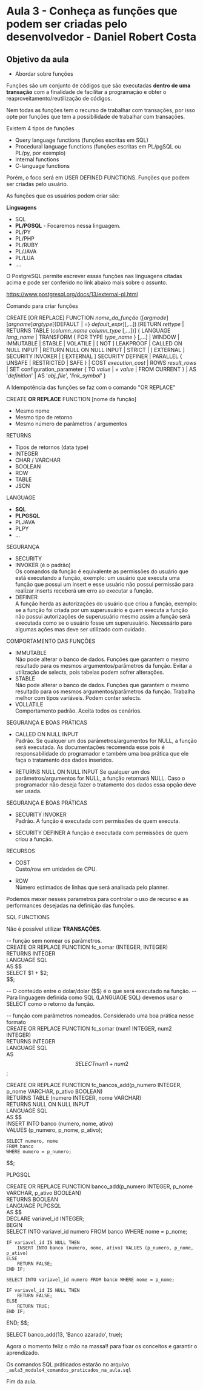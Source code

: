 # Aula 3 - Conheça as funções que podem ser criadas pelo desenvolvedor - Daniel Robert Costa

## Objetivo da aula 

* Abordar sobre funções

Funções são um conjunto de códigos que são executadas **dentro de uma transação** com a finalidade de facilitar a programação e obter o 
reaproveitamento/reutilização de códigos.

Nem todas as funções tem o recurso de trabalhar com transações, por isso opte por funções que tem a possibilidade de trabalhar com transações.

Existem 4 tipos de funções 

* Query language functions (funções escritas em SQL)   
* Procedural language functions (funções escritas em PL/pgSQL ou PL/py, por exemplo)   
* Internal functions   
* C-language functions

Porém, o foco será em USER DEFINED FUNCTIONS. Funções que podem ser criadas pelo usuário.

As funções que os usuários podem criar são:

**Linguagens**

* SQL   
* **PL/PGSQL** - Focaremos nessa linguagem.      
* PL/PY   
* PL/PHP   
* PL/RUBY   
* PL/JAVA   
* PL/LUA   
* ....

O PostgreSQL permite escrever essas funções nas linguagens citadas acima e pode ser conferido no link abaixo mais sobre o assunto.

https://www.postgresql.org/docs/13/external-pl.html	

Comando para criar funções 

CREATE [OR REPLACE] FUNCTION 
    *nome_da_função* ([*argmode*][*argname*]*argtype*[{DEFAULT | =} *default_expr*][,...])
    [RETURN *rettype*
     | RETURNS TABLE (*column_name* *column_type* [,...])]
  { LANGUAGE *lang_name*
    | TRANSFORM { FOR TYPE *type_name* } [,...]
    | WINDOW 
    | IMMUTABLE | STABLE | VOLATILE | [ NOT ] LEAKPROOF
    | CALLED ON NULL INPUT | RETURN NULL ON NULL INPUT | STRICT 
    | [ EXTERNAL ] SECURITY INVOKER | [ EXTERNAL ] SECURITY DEFINER
    | PARALLEL { UNSAFE | RESTRICTED | SAFE } 
    | COST *execution_cost*
    | ROWS *result_rows*
    | SET configuration_parameter { TO *value* | = *value* | FROM CURRENT }
    | AS '*definition*'
    | AS '*obj_file*', '*link_symbol*'
  }

A Idempotência das funções se faz com o comando "OR REPLACE"

CREATE **OR REPLACE** FUNCTION [nome da função] 

* Mesmo nome   
* Mesmo tipo de retorno   
* Mesmo número de parâmetros / argumentos

RETURNS 

* Tipos de retornos (data type)   
 * INTEGER   
 * CHAR / VARCHAR   
 * BOOLEAN   
 * ROW   
 * TABLE   
 * JSON 

LANGUAGE 

* **SQL**   
* **PLPGSQL**    
* PLJAVA   
* PLPY   
* ...

SEGURANÇA 

* SECURITY   
 * INVOKER (é o padrão)   
Os comandos da função é equivalente as permissões do usuário que está executando a função, exemplo: um usuário que executa uma função que possui um 
insert e esse usuário não possui permissão para realizar inserts receberá um erro ao executar a função.   
 * DEFINER  
A função herda as autorizações do usuário que criou a função, exemplo: se a função foi criada por um superusuário e quem executa a função não possui 
autorizações de superusuário mesmo assim a função será executada como se o usuário fosse um superusuário. Necessário para algumas ações mas deve ser 
utilizado com cuidado. 

COMPORTAMENTO DAS FUNÇÕES 

* IMMUTABLE      
Não pode alterar o banco de dados. Funções que garantem o mesmo resultado para os mesmos argumentos/parâmetros da função. Evitar a utilização de 
selects, pois tabelas podem sofrer alterações.   
* STABLE   
Não pode alterar o banco de dados. Funções que garantem o mesmo resultado para os mesmos argumentos/parâmetros da função. Trabalha melhor com tipos 
variáveis. Podem conter selects.   
* VOLLATILE   
Comportamento padrão. Aceita todos os cenários.

SEGURANÇA E BOAS PRÁTICAS 

* CALLED ON NULL INPUT   
Padrão. Se qualquer um dos parâmetros/argumentos for NULL, a função será executada. As documentações recomenda esse pois é responsabilidade do 
programador e também uma boa prática que ele faça o tratamento dos dados inseridos.

* RETURNS NULL ON NULL INPUT 
Se qualquer um dos parâmetros/argumentos for NULL, a função retornará NULL. Caso o programador não deseja fazer o tratamento dos dados essa opção 
deve ser usada. 

SEGURANÇA E BOAS PRÁTICAS 

* SECURITY INVOKER   
Padrão. A função é executada com permissões de quem executa.

* SECURITY DEFINER 
A função é executada com permissões de quem criou a função.

RECURSOS 

* COST   
Custo/row em unidades de CPU. 

* ROW   
Número estimados de linhas que será analisada pelo planner.

Podemos mexer nesses parametros para controlar o uso de recurso e as performances desejadas na definição das funções.

SQL FUNCTIONS   

Não é possível utilizar **TRANSAÇÕES**.

-- função sem nomear os parâmetros.   
CREATE OR REPLACE FUNCTION fc_somar (INTEGER, INTEGER)   
RETURNS INTEGER   
LANGUAGE SQL   
AS $$   
    SELECT $1 + $2;   
$$;   

-- O conteúdo entre o dolar/dolar ($$) é o que será executado na função.
-- Para linguagem definida como SQL (LANGUAGE SQL) devemos usar o SELECT como o retorno da função.

-- função com parâmetros nomeados. Considerado uma boa prática nesse formato   
CREATE OR REPLACE FUNCTION fc_somar (num1 INTEGER, num2 INTEGER)   
RETURNS INTEGER   
LANGUAGE SQL   
AS $$ 
    SELECT num1 + num2   
$$;

CREATE OR REPLACE FUNCTION fc_bancos_add(p_numero INTEGER, p_nome VARCHAR, p_ativo BOOLEAN)   
RETURNS TABLE (numero INTEGER, nome VARCHAR)   
RETURNS NULL ON NULL INPUT   
LANGUAGE SQL   
AS $$   
	INSERT INTO banco (numero, nome, ativo)   
	VALUES (p_numero, p_nome, p_ativo);

	SELECT numero, nome   
	FROM banco   
	WHERE numero = p_numero;
$$; 

PLPGSQL 

CREATE OR REPLACE FUNCTION banco_add(p_numero INTEGER, p_nome VARCHAR, p_ativo BOOLEAN)   
RETURNS BOOLEAN     
LANGUAGE PLPGSQL    
AS $$   
DECLARE variavel_id INTEGER;   
BEGIN    
	SELECT INTO variavel_id numero FROM banco WHERE nome = p_nome;   

	IF variavel_id IS NULL THEN    
		INSERT INTO banco (numero, nome, ativo) VALUES (p_numero, p_nome, p_ativo)   
	ELSE   
		RETURN FALSE;   
	END IF;   

	SELECT INTO variavel_id numero FROM banco WHERE nome = p_nome;   
 
	IF variavel_id IS NULL THEN   
		RETURN FALSE;   
	ELSE   
		RETURN TRUE;    
	END IF;   
END; $$;   

SELECT banco_add(13, 'Banco azarado', true);

Agora o momento feliz o mão na massa!! para fixar os conceitos e garantir o aprendizado.

Os comandos SQL práticados estarão no arquivo `_aula3_modulo4_comandos_praticados_na_aula.sql`

Fim da aula.
